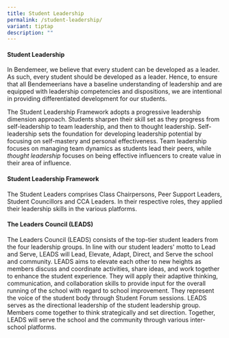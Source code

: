 ```yaml
---
title: Student Leadership
permalink: /student-leadership/
variant: tiptap
description: ""
---
```

<h4><strong>Student Leadership</strong></h4>
<p>In Bendemeer, we believe that every student can be developed as a leader.
As such, every student should be developed as a leader. Hence, to ensure
that all Bendemeerians have a baseline understanding of leadership and
are equipped with leadership competencies and dispositions, we are intentional
in providing differentiated development for our students.</p>
<p>The Student Leadership Framework adopts a progressive leadership dimension
approach. Students sharpen their skill set as they progress from self-leadership
to team leadership, and then to thought leadership. Self-leadership sets
the foundation for developing leadership potential by focusing on self-mastery
and personal effectiveness. Team leadership focuses on managing team dynamics
as students lead their peers, while <em>thought leadership</em> focuses on
being effective influencers to create value in their area of influence.</p>
<h4><strong>Student Leadership Framework</strong></h4>
<p>The Student Leaders comprises Class Chairpersons, Peer Support Leaders,
Student Councillors and CCA Leaders. In their respective roles, they applied
their leadership skills in the various platforms.&nbsp;</p>
<h4><strong>The Leaders Council (LEADS)</strong></h4>
<p>The Leaders Council (LEADS) consists of the top-tier student leaders from
the four leadership groups. In line with our student leaders' motto to
Lead and Serve, LEADS will Lead, Elevate, Adapt, Direct, and Serve the
school and community. LEADS aims to elevate each other to new heights as
members discuss and coordinate activities, share ideas, and work together
to enhance the student experience. They will apply their adaptive thinking,
communication, and collaboration skills to provide input for the overall
running of the school with regard to school improvement. They represent
the voice of the student body through Student Forum sessions. LEADS serves
as the directional leadership of the student leadership group. Members
come together to think strategically and set direction. Together, LEADS
will serve the school and the community through various inter-school platforms.</p>
<p>
<br>
</p>